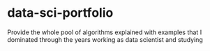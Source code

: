 # data-sci-portfolio
Provide the whole pool of algorithms explained with examples that I dominated through the years working as data scientist and studying
